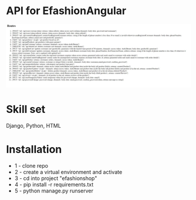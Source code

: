 # API for EfashionAngular
<img src="efashionshop/static/explanatory/routes.JPG"> 

# Skill set
Django, Python, HTML


# Installation
* 1 - clone repo 
* 2 - create a virtual environment and activate
* 3 - cd into project "efashionshop"
* 4 - pip install -r requirements.txt
* 5 - python manage.py runserver
